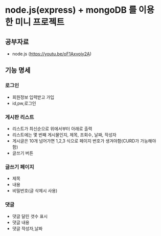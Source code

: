 # node.js(express) + mongoDB 를 이용한 미니 프로젝트

## 공부자료
- node.js (https://youtu.be/oF1Axvojy2A)

## 기능 명세

### 로그인
- 회원정보 입력받고 가입
- id,pw,로그인

### 게시판 리스트
- 리스트가 최신순으로 위에서부터 아래로 출력
- 리스트에는 몇 번째 게시물인지, 제목, 조회수, 날짜, 작성자
- 게시글은 10개 넘어가면 1,2,3 식으로 페이지 번호가 생겨야함(CURD가 가능해야함)
- 글쓰기 버튼

### 글쓰기 페이지
- 제목
- 내용
- 비밀번호(글 삭제시 사용)

### 댓글
- 댓글 달린 갯수 표시
- 댓글 내용
- 댓글 작성자,날짜
